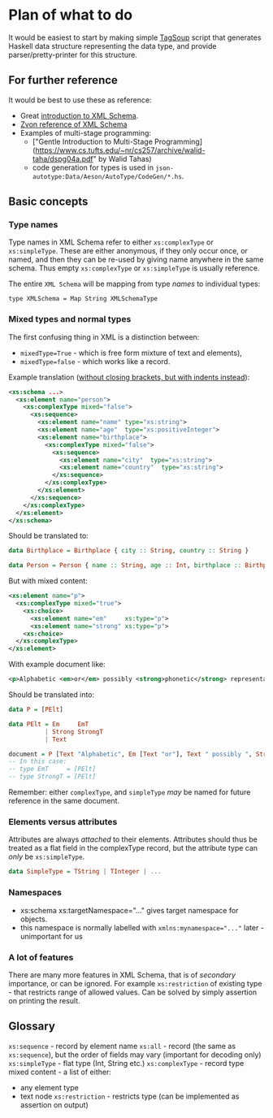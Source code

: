 # Plan of what to do

It would be easiest to start by making simple
[TagSoup](https://hackage.haskell.org/package/tagsoup) script that
generates Haskell data structure representing the data type, and provide
parser/pretty-printer for this structure.

## For further reference

It would be best to use these as reference:
* Great [introduction to XML Schema](https://www.w3schools.com/xml/schema_intro.asp).
* [Zvon reference of XML Schema](http://zvon.org/xxl/xmlSchema2001Reference/Output/Schema/index.html)
* Examples of multi-stage programming:
  - ["Gentle Introduction to Multi-Stage Programming](https://www.cs.tufts.edu/~nr/cs257/archive/walid-taha/dspg04a.pdf" by Walid Tahas)
  - code generation for types is used in `json-autotype:Data/Aeson/AutoType/CodeGen/*.hs`.

## Basic concepts

### Type names

Type names in XML Schema refer to either `xs:complexType` or `xs:simpleType`.
These are either anonymous, if they only occur once, or named, and then they can be re-used by giving
name anywhere in the same schema. Thus empty `xs:complexType` or `xs:simpleType` is usually reference.

The entire `XML Schema` will be mapping from type *names* to individual types:
```
type XMLSchema = Map String XMLSchemaType
```

### Mixed types and normal types

The first confusing thing in XML is a distinction between:
* `mixedType=True`  - which is free form mixture of text and elements),
* `mixedType=false` - which works like a record.

Example translation ([without closing brackets, but with indents instead](http://www.iro.umontreal.ca/~lapalme/ForestInsteadOfTheTrees/HTML/ch10s05.html)):
```xml
<xs:schema ...>
  <xs:element name="person">
    <xs:complexType mixed="false">
      <xs:sequence>
        <xs:element name="name" type="xs:string">
        <xs:element name="age"  type="xs:positiveInteger">
        <xs:element name="birthplace">
          <xs:complexType mixed="false">
            <xs:sequence>
              <xs:element name="city"  type="xs:string">
              <xs:element name="country"  type="xs:string">
            </xs:sequence>
          </xs:complexType>
        </xs:element>
      </xs:sequence>
    </xs:complexType>
  </xs:element>
</xs:schema>
```

Should be translated to:
```haskell
data Birthplace = Birthplace { city :: String, country :: String }

data Person = Person { name :: String, age :: Int, birthplace :: Birthplace }
```

But with mixed content:
```xml
<xs:element name="p">
  <xs:complexType mixed="true">
    <xs:choice>
      <xs:element name="em"     xs:type="p">
      <xs:element name="strong" xs:type="p">
    <xs:choice>
  </xs:complexType>
</xs:element>
```
With example document like:
```xml
<p>Alphabetic <em>or</em> possibly <strong>phonetic</strong> representation.</p>
```


Should be translated into:
```haskell
data P = [PElt]

data PElt = Em     EmT
          | Strong StrongT
          | Text

document = P [Text "Alphabetic", Em [Text "or"], Text " possibly ", Strong [Text "phonetic"], Text " representation"]
-- In this case:
-- type EmT     = [PElt]
-- type StrongT = [PElt]
```
Remember: either `complexType`, and `simpleType` *may* be named for future reference in the same document.

### Elements versus attributes

Attributes are always *attached* to their elements.
Attributes should thus be treated as a flat field in the complexType record,
but the attribute type can *only* be `xs:simpleType`.
```haskell
data SimpleType = TString | TInteger | ...
```

### Namespaces
* xs:schema xs:targetNamespace="..." gives target namespace for objects.
* this namespace is normally labelled with `xmlns:mynamespace="..."` later - unimportant for us

### A lot of features

There are many more features in XML Schema, that is of *secondary* importance, or can be ignored.
For example `xs:restriction` of existing type - that restricts range of allowed values.
Can be solved by simply assertion on printing the result.

## Glossary
`xs:sequence` - record by element name
`xs:all` - record (the same as `xs:sequence`), but the order of fields may vary (important for decoding only)
`xs:simpleType` - flat type (Int, String etc.)
`xs:complexType` - record type
mixed content - a list of either:
  * any element type
  * text node
`xs:restriction` - restricts type (can be implemented as assertion on output)

